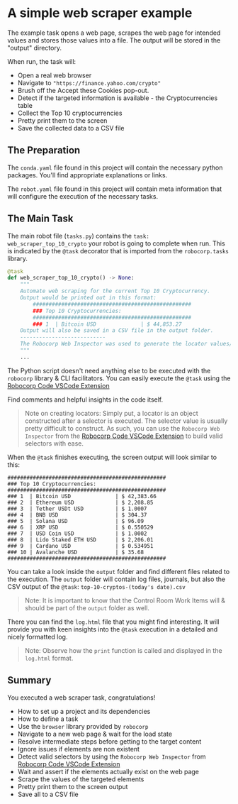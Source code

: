 # A simple web scraper example

The example task opens a web page, scrapes the web page for intended values and stores those values into a file.
The output will be stored in the "output" directory.

When run, the task will:

- Open a real web browser
- Navigate to `"https://finance.yahoo.com/crypto"`
- Brush off the Accept these Cookies pop-out.
- Detect if the targeted information is available - the Cryptocurrencies table
- Collect the Top 10 cryptocurrencies
- Pretty print them to the screen
- Save the collected data to a CSV file

## The Preparation

The `conda.yaml` file found in this project will contain the necessary python packages.
You'll find appropriate explanations or links.

The `robot.yaml` file found in this project will contain meta information that will configure the execution of the necessary tasks.

## The Main Task

The main robot file (`tasks.py`) contains the `task: web_scraper_top_10_crypto` your robot is going to complete when run.
This is indicated by the `@task` decorator that is imported from the `robocorp.tasks` library.

```python
@task
def web_scraper_top_10_crypto() -> None:
    """
    Automate web scraping for the current Top 10 Cryptocurrency.
    Output would be printed out in this format:
        ##################################################
        ### Top 10 Cryptocurrencies:
        ##################################################
        ### 1  | Bitcoin USD              | $ 44,853.27
    Output will also be saved in a CSV file in the output folder.
    ---------------------------
    The Robocorp Web Inspector was used to generate the locator values/selectors/identifiers.
    """
    ...
```

The Python script doesn't need anything else to be executed with the `robocorp` library & CLI facilitators.
You can easily execute the `@task` using the [Robocorp Code VSCode Extension](https://marketplace.visualstudio.com/items?itemName=robocorp.robocorp-code)

Find comments and helpful insights in the code itself.

> Note on creating locators: Simply put, a locator is an object constructed after a selector is executed.
> The selector value is usually pretty difficult to construct. As such, you can use the `Robocorp Web Inspector`
> from the [Robocorp Code VSCode Extension](https://marketplace.visualstudio.com/items?itemName=robocorp.robocorp-code)
> to build valid selectors with ease.

When the `@task` finishes executing, the screen output will look similar to this:
```
##################################################
### Top 10 Cryptocurrencies:
##################################################
### 1  | Bitcoin USD              | $ 42,383.66
### 2  | Ethereum USD             | $ 2,208.85
### 3  | Tether USDt USD          | $ 1.0007
### 4  | BNB USD                  | $ 304.37
### 5  | Solana USD               | $ 96.09
### 6  | XRP USD                  | $ 0.550529
### 7  | USD Coin USD             | $ 1.0002
### 8  | Lido Staked ETH USD      | $ 2,206.01
### 9  | Cardano USD              | $ 0.534951
### 10 | Avalanche USD            | $ 35.68
##################################################
```

You can take a look inside the `output` folder and find different files related to the execution.
The `output` folder will contain log files, journals, but also the CSV output of the `@task`: `top-10-cryptos-(today's date).csv`

> Note: It is important to know that the Control Room Work Items will & should be part of the `output` folder as well.

There you can find the `log.html` file that you might find interesting.
It will provide you with keen insights into the `@task` execution in a detailed and nicely formatted log.

> Note: Observe how the `print` function is called and displayed in the `log.html` format.

## Summary

You executed a web scraper task, congratulations!

- How to set up a project and its dependencies
- How to define a task
- Use the `browser` library provided by `robocorp`
- Navigate to a new web page & wait for the load state
- Resolve intermediate steps before getting to the target content
- Ignore issues if elements are non existent
- Detect valid selectors by using the  `Robocorp Web Inspector` from [Robocorp Code VSCode Extension](https://marketplace.visualstudio.com/items?itemName=robocorp.robocorp-code)
- Wait and assert if the elements actually exist on the web page
- Scrape the values of the targeted elements
- Pretty print them to the screen output
- Save all to a CSV file
